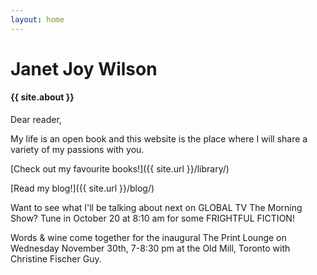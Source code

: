 ```yaml
---
layout: home
---
```


# Janet Joy Wilson

#### {{ site.about }}

Dear reader,

My life is an open book and this website is the place where I will share a variety of my passions with you.

[Check out my favourite books!]({{ site.url }}/library/)

[Read my blog!]({{ site.url }}/blog/)

<i class="fa fa-television" aria-hidden="true"></i> Want to see what I'll be talking about next on GLOBAL TV The Morning Show? Tune in October 20 at 8:10 am for some FRIGHTFUL FICTION!

<i class="fa fa-ticket" aria-hidden="true"></i> Words & wine come together for the inaugural The Print Lounge on Wednesday November 30th, 7-8:30 pm at the Old Mill, Toronto with Christine Fischer Guy.
